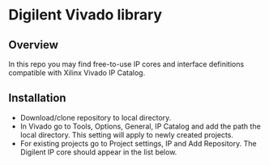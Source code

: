 Digilent Vivado library
==============

Overview
--------------
In this repo you may find free-to-use IP cores and interface definitions compatible with Xilinx Vivado IP Catalog.

Installation
--------------
- Download/clone repository to local directory. 
- In Vivado go to Tools, Options, General, IP Catalog and add the path the local directory. This setting will apply to newly created projects.
- For existing projects go to Project settings, IP and Add Repository. The Digilent IP core should appear in the list below.
